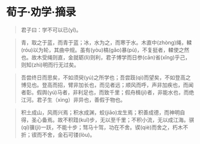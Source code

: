 # 荀子·劝学·摘录
> 君子曰：学不可以已(yǐ)。

> 青，取之于蓝，而青于蓝；冰，水为之，而寒于水。木直中(zhòng)绳，輮(róu)以为轮，其曲中规。虽有(yòu)槁(gǎo)暴(pù)，不复挺者，輮使之然也。故木受绳则直，金就砺(lì)则利，君子博学而日参(cān)省(xǐng)乎己，则知(zhì)明而行无过矣。

> 吾尝终日而思矣，不如须臾(yú)之所学也；吾尝跂(qì)而望矣，不如登高之博见也。登高而招，臂非加长也，而见者远；顺风而呼，声非加疾也，而闻者彰。假舆(yú)马者，非利足也，而致千里；假舟楫(jí)者，非能水也，而绝江河。君子生（xìng）非异也，善假于物也。

> 积土成山，风雨兴焉；积水成渊，蛟(jiāo)龙生焉；积善成德，而神明自得，圣心备焉。故不积跬(kuǐ)步，无以至千里；不积小流，无以成江海。骐(qí)骥(jì)一跃，不能十步；驽马十驾，功在不舍。锲(qiè)而舍之，朽木不折；锲而不舍，金石可镂(lòu)。

